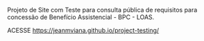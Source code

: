 Projeto de Site com Teste para consulta pública de requisitos para concessão de Benefício Assistencial - BPC - LOAS.

ACESSE https://jeanmviana.github.io/project-testing/